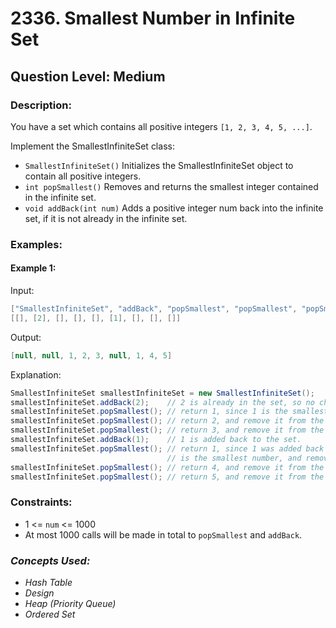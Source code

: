 # 2336. Smallest Number in Infinite Set
## Question Level: Medium
### Description:
You have a set which contains all positive integers `[1, 2, 3, 4, 5, ...]`.

Implement the SmallestInfiniteSet class:
- `SmallestInfiniteSet()` Initializes the SmallestInfiniteSet object to contain all positive integers.
- `int popSmallest()` Removes and returns the smallest integer contained in the infinite set.
- `void addBack(int num)` Adds a positive integer num back into the infinite set, if it is not already in the infinite set.

### Examples:
#### Example 1:

Input:
```Java
["SmallestInfiniteSet", "addBack", "popSmallest", "popSmallest", "popSmallest", "addBack", "popSmallest", "popSmallest", "popSmallest"]
[[], [2], [], [], [], [1], [], [], []]
```
Output:
```Java
[null, null, 1, 2, 3, null, 1, 4, 5]
```

Explanation:
```java
SmallestInfiniteSet smallestInfiniteSet = new SmallestInfiniteSet();
smallestInfiniteSet.addBack(2);    // 2 is already in the set, so no change is made.
smallestInfiniteSet.popSmallest(); // return 1, since 1 is the smallest number, and remove it from the set.
smallestInfiniteSet.popSmallest(); // return 2, and remove it from the set.
smallestInfiniteSet.popSmallest(); // return 3, and remove it from the set.
smallestInfiniteSet.addBack(1);    // 1 is added back to the set.
smallestInfiniteSet.popSmallest(); // return 1, since 1 was added back to the set and
                                   // is the smallest number, and remove it from the set.
smallestInfiniteSet.popSmallest(); // return 4, and remove it from the set.
smallestInfiniteSet.popSmallest(); // return 5, and remove it from the set.
```

### Constraints:

- 1 <= `num` <= 1000
- At most 1000 calls will be made in total to `popSmallest` and `addBack`.
### <i>Concepts Used:
- Hash Table
- Design
- Heap (Priority Queue)
- Ordered Set</i>
